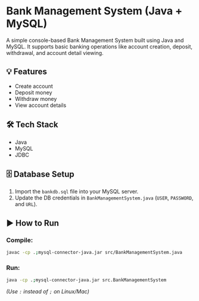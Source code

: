 # Bank Management System (Java + MySQL)

A simple console-based Bank Management System built using Java and MySQL. It supports basic banking operations like account creation, deposit, withdrawal, and account detail viewing.

## 💡 Features
- Create account
- Deposit money
- Withdraw money
- View account details

## 🛠 Tech Stack
- Java
- MySQL
- JDBC

## 🗄 Database Setup
1. Import the `bankdb.sql` file into your MySQL server.
2. Update the DB credentials in `BankManagementSystem.java` (`USER`, `PASSWORD`, and `URL`).

## ▶️ How to Run

### Compile:
```bash
javac -cp .;mysql-connector-java.jar src/BankManagementSystem.java
```

### Run:
```bash
java -cp .;mysql-connector-java.jar src.BankManagementSystem
```

*(Use `:` instead of `;` on Linux/Mac)*